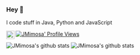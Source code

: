 ### Hey 👋

I code stuff in Java, Python and JavaScript 

<a href="https://discord.gg/dyDqRxFfTa">  <img align="left" alt="Mehdi's Instagram" width="22px" src="https://cdn.jsdelivr.net/npm/simple-icons@v3/icons/discord.svg"/></a> [![JMimosa' Profile Views](https://komarev.com/ghpvc/?username=JMRaichDev&color=brightgreen)](https://github.com/JMimosaDev)




![JMimosa's github stats](https://github-readme-stats.vercel.app/api?username=JMRaichDev&count_private=true&show_icons=true&title_color=922cc9&icon_color=922cc9&bg_color=ffffff)
![JMimosa's github stats](https://github-readme-stats.vercel.app/api/top-langs/?username=JMRaichDev&show_icons=true&count_private=true&show_icons=true&title_color=922cc9&icon_color=922cc9&bg_color=ffffff)
